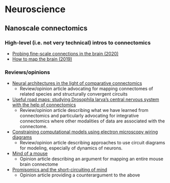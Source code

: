 # Neuroscience

## Nanoscale connectomics
### High-level (i.e. not very technical) intros to connectomics
- [Probing fine-scale connections in the brain (2020)](https://www.nature.com/articles/d41586-020-02947-5#ref-CR6)
- [How to map the brain (2019)](https://www.nature.com/articles/d41586-019-02208-0)

### Reviews/opinions
- [Neural architectures in the light of comparative connectomics](https://www.sciencedirect.com/science/article/pii/S0959438821001185)
  - Review/opinion article advocating for mapping connectomes of related species and structurally convergent circuits
- [Useful road maps: studying Drosophila larva’s central nervous system with the help of connectomics](https://www.sciencedirect.com/science/article/pii/S0959438820301355) 
  - Review/opinion article describing what we have learned from connectomics and particularly advocating for integrative connectomics where other modalities of data are associated with the connectome.
- [Constraining computational models using electron microscopy wiring diagrams](https://www.sciencedirect.com/science/article/pii/S0959438818302174)
  - Review/opinion article describing approaches to use circuit diagrams for modeling, especially of dynamics of neurons.
- [Mind of a mouse](https://www.sciencedirect.com/science/article/pii/S0092867420310011)
  - Opinion article describing an argument for mapping an entire mouse brain connectome
- [Promisomics and the short-circuiting of mind](https://www.eneuro.org/content/8/2/ENEURO.0521-20.2021)
  - Opinion article providing a counterargument to the above
